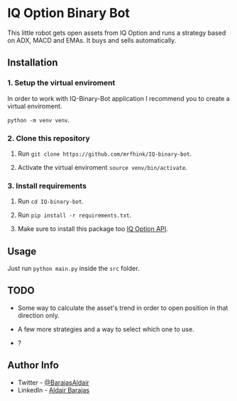# IQ Option Binary Bot

This little robot gets open assets from IQ Option and runs a strategy based on ADX, MACD and EMAs. It buys and sells automatically.

## Installation

### 1. Setup the virtual enviroment

In order to work with IQ-Binary-Bot application I recommend you to create a virtual enviroment. 

`python -m venv venv`.

### 2. Clone this repository

1. Run `git clone https://github.com/mrfhink/IQ-binary-bot`.

2. Activate the virtual enviroment `source venv/bin/activate`.

### 3. Install requirements

1. Run `cd IQ-binary-bot`.

2. Run `pip install -r requirements.txt`.

3. Make sure to install this package too [IQ Option API](https://github.com/iqoptionapi/iqoptionapi).

## Usage

Just run `python main.py` inside the `src` folder.

## TODO

- Some way to calculate the asset's trend in order to open position in that direction only.

- A few more strategies and a way to select which one to use.

- ?

## Author Info

- Twitter - [@BarajasAldair](https://twitter.com/BarajasAldair)
- LinkedIn - [Aldair Barajas](https://www.linkedin.com/in/aldair-barajasaldana)

